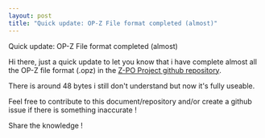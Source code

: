 ```yaml
---
layout: post
title: "Quick update: OP-Z File format completed (almost)"
---
```


Quick update: OP-Z File format completed (almost)

Hi there, just a quick update to let you know that i have complete almost all the OP-Z file format (.opz) in the [Z-PO Project github repository](https://github.com/lrk/z-po-project/).

There is around 48 bytes i still don't understand but now it's fully useable.

Feel free to contribute to this document/repository and/or create a github issue if there is something inaccurate !

Share the knowledge !
